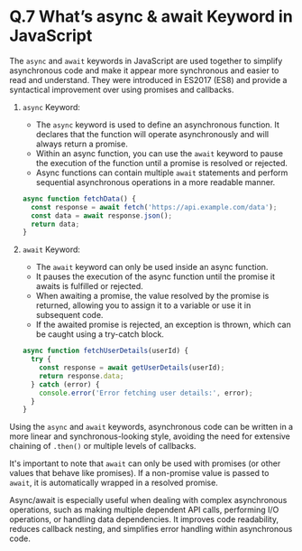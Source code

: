 # Q.7 What’s async & await Keyword in JavaScript

The `async` and `await` keywords in JavaScript are used together to simplify asynchronous code and make it appear more synchronous and easier to read and understand. They were introduced in ES2017 (ES8) and provide a syntactical improvement over using promises and callbacks.

1. `async` Keyword:
   - The `async` keyword is used to define an asynchronous function. It declares that the function will operate asynchronously and will always return a promise.
   - Within an async function, you can use the `await` keyword to pause the execution of the function until a promise is resolved or rejected.
   - Async functions can contain multiple `await` statements and perform sequential asynchronous operations in a more readable manner.
   ```javascript
   async function fetchData() {
     const response = await fetch('https://api.example.com/data');
     const data = await response.json();
     return data;
   }
   ```

2. `await` Keyword:
   - The `await` keyword can only be used inside an async function.
   - It pauses the execution of the async function until the promise it awaits is fulfilled or rejected.
   - When awaiting a promise, the value resolved by the promise is returned, allowing you to assign it to a variable or use it in subsequent code.
   - If the awaited promise is rejected, an exception is thrown, which can be caught using a try-catch block.
   ```javascript
   async function fetchUserDetails(userId) {
     try {
       const response = await getUserDetails(userId);
       return response.data;
     } catch (error) {
       console.error('Error fetching user details:', error);
     }
   }
   ```

Using the `async` and `await` keywords, asynchronous code can be written in a more linear and synchronous-looking style, avoiding the need for extensive chaining of `.then()` or multiple levels of callbacks.

It's important to note that `await` can only be used with promises (or other values that behave like promises). If a non-promise value is passed to `await`, it is automatically wrapped in a resolved promise.

Async/await is especially useful when dealing with complex asynchronous operations, such as making multiple dependent API calls, performing I/O operations, or handling data dependencies. It improves code readability, reduces callback nesting, and simplifies error handling within asynchronous code.